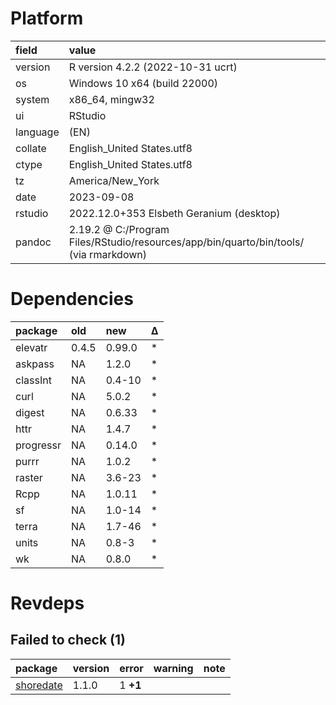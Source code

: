 # Platform

|field    |value                                                                                 |
|:--------|:-------------------------------------------------------------------------------------|
|version  |R version 4.2.2 (2022-10-31 ucrt)                                                     |
|os       |Windows 10 x64 (build 22000)                                                          |
|system   |x86_64, mingw32                                                                       |
|ui       |RStudio                                                                               |
|language |(EN)                                                                                  |
|collate  |English_United States.utf8                                                            |
|ctype    |English_United States.utf8                                                            |
|tz       |America/New_York                                                                      |
|date     |2023-09-08                                                                            |
|rstudio  |2022.12.0+353 Elsbeth Geranium (desktop)                                              |
|pandoc   |2.19.2 @ C:/Program Files/RStudio/resources/app/bin/quarto/bin/tools/ (via rmarkdown) |

# Dependencies

|package   |old   |new    |Δ  |
|:---------|:-----|:------|:--|
|elevatr   |0.4.5 |0.99.0 |*  |
|askpass   |NA    |1.2.0  |*  |
|classInt  |NA    |0.4-10 |*  |
|curl      |NA    |5.0.2  |*  |
|digest    |NA    |0.6.33 |*  |
|httr      |NA    |1.4.7  |*  |
|progressr |NA    |0.14.0 |*  |
|purrr     |NA    |1.0.2  |*  |
|raster    |NA    |3.6-23 |*  |
|Rcpp      |NA    |1.0.11 |*  |
|sf        |NA    |1.0-14 |*  |
|terra     |NA    |1.7-46 |*  |
|units     |NA    |0.8-3  |*  |
|wk        |NA    |0.8.0  |*  |

# Revdeps

## Failed to check (1)

|package   |version |error    |warning |note |
|:---------|:-------|:--------|:-------|:----|
|[shoredate](failures.md#shoredate)|1.1.0   |1 __+1__ |        |     |


